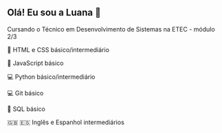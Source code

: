 ## Olá! Eu sou a Luana 🎨

Cursando o Técnico em Desenvolvimento de Sistemas na ETEC - módulo 2/3

🎨 HTML e CSS básico/intermediário


🧩 JavaScript básico 



💻 Python básico/intermediário

💻 Git básico



💾 SQL básico



🇬🇧 🇪🇸 Inglês e Espanhol intermediários

<!--
**luanavitorino07/luanavitorino07** is a ✨ _special_ ✨ repository because its `README.md` (this file) appears on your GitHub profile.

Here are some ideas to get you started:

- 🔭 I’m currently working on ...
- 🌱 I’m currently learning ...
- 👯 I’m looking to collaborate on ...
- 🤔 I’m looking for help with ...
- 💬 Ask me about ...
- 📫 How to reach me: ...
- 😄 Pronouns: ...
- ⚡ Fun fact: ...
-->

